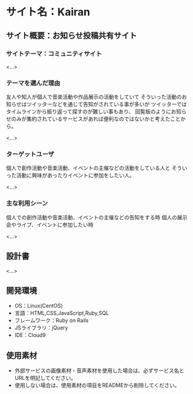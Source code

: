 # サイト名：Kairan

## サイト概要：お知らせ投稿共有サイト

### サイトテーマ：コミュニティサイト

<...>

### テーマを選んだ理由
友人や知人が個人で音楽活動や作品展示の活動をしていて
そういった活動のお知らせはツイッターなどを通じて告知がされている事が多いが
ツイッターではタイムラインから振り返って探すのが難しい事もあり、
回覧板のようにお知らせのみが集約されているサービスがあれば便利なのではないかと考えたことから。

<...>

### ターゲットユーザ
個人で創作活動や音楽活動、イベントの主催などの活動をしている人と
そういった活動に興味があったりイベントに参加をしたい人。

<...>

### 主な利用シーン
個人での創作活動や音楽活動、イベントの主催などの告知をする時
個人の展示会やライブ、イベントに参加したい時

<...>

## 設計書
<...>

## 開発環境
- OS：Linux(CentOS)
- 言語：HTML,CSS,JavaScript,Ruby,SQL
- フレームワーク：Ruby on Rails
- JSライブラリ：jQuery
- IDE：Cloud9

## 使用素材
- 外部サービスの画像素材・音声素材を使用した場合は、必ずサービス名とURLを明記してください。
- 使用しない場合は、使用素材の項目をREADMEから削除してください。